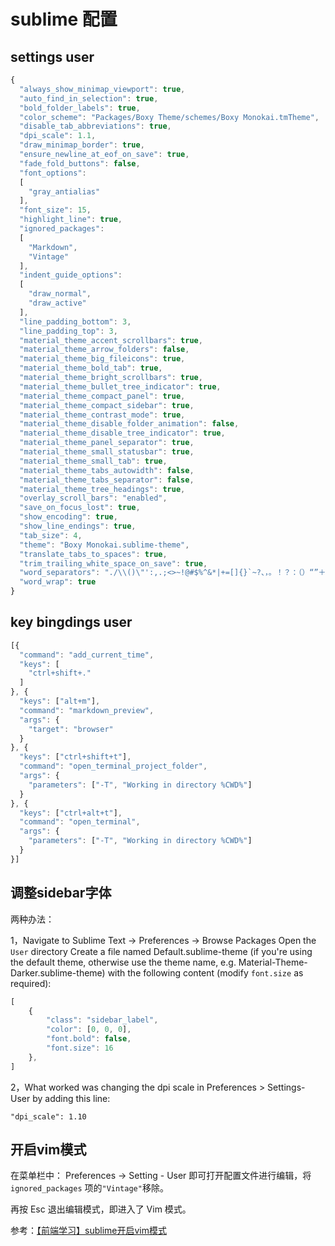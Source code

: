 # sublime 配置

## settings user

```js
{
  "always_show_minimap_viewport": true,
  "auto_find_in_selection": true,
  "bold_folder_labels": true,
  "color_scheme": "Packages/Boxy Theme/schemes/Boxy Monokai.tmTheme",
  "disable_tab_abbreviations": true,
  "dpi_scale": 1.1,
  "draw_minimap_border": true,
  "ensure_newline_at_eof_on_save": true,
  "fade_fold_buttons": false,
  "font_options":
  [
    "gray_antialias"
  ],
  "font_size": 15,
  "highlight_line": true,
  "ignored_packages":
  [
    "Markdown",
    "Vintage"
  ],
  "indent_guide_options":
  [
    "draw_normal",
    "draw_active"
  ],
  "line_padding_bottom": 3,
  "line_padding_top": 3,
  "material_theme_accent_scrollbars": true,
  "material_theme_arrow_folders": false,
  "material_theme_big_fileicons": true,
  "material_theme_bold_tab": true,
  "material_theme_bright_scrollbars": true,
  "material_theme_bullet_tree_indicator": true,
  "material_theme_compact_panel": true,
  "material_theme_compact_sidebar": true,
  "material_theme_contrast_mode": true,
  "material_theme_disable_folder_animation": false,
  "material_theme_disable_tree_indicator": true,
  "material_theme_panel_separator": true,
  "material_theme_small_statusbar": true,
  "material_theme_small_tab": true,
  "material_theme_tabs_autowidth": false,
  "material_theme_tabs_separator": false,
  "material_theme_tree_headings": true,
  "overlay_scroll_bars": "enabled",
  "save_on_focus_lost": true,
  "show_encoding": true,
  "show_line_endings": true,
  "tab_size": 4,
  "theme": "Boxy Monokai.sublime-theme",
  "translate_tabs_to_spaces": true,
  "trim_trailing_white_space_on_save": true,
  "word_separators": "./\\()\"':,.;<>~!@#$%^&*|+=[]{}`~?、，。！？：（）“”＋",
  "word_wrap": true
}
```

## key bingdings user

```js
[{
  "command": "add_current_time",
  "keys": [
    "ctrl+shift+."
  ]
}, {
  "keys": ["alt+m"],
  "command": "markdown_preview",
  "args": {
    "target": "browser"
  }
}, {
  "keys": ["ctrl+shift+t"],
  "command": "open_terminal_project_folder",
  "args": {
    "parameters": ["-T", "Working in directory %CWD%"]
  }
}, {
  "keys": ["ctrl+alt+t"],
  "command": "open_terminal",
  "args": {
    "parameters": ["-T", "Working in directory %CWD%"]
  }
}]
```

## 调整sidebar字体
两种办法：

1，Navigate to Sublime Text -> Preferences -> Browse Packages
Open the `User` directory
Create a file named Default.sublime-theme (if you're using the default theme, otherwise use the theme name, e.g. Material-Theme-Darker.sublime-theme) with the following content (modify `font.size` as required):

```js
[
    {
        "class": "sidebar_label",
        "color": [0, 0, 0],
        "font.bold": false,
        "font.size": 16
    },
]
```

2，What worked was changing the dpi scale in Preferences > Settings- User by adding this line:

```
"dpi_scale": 1.10
```

## 开启vim模式

在菜单栏中： Preferences -> Setting - User 即可打开配置文件进行编辑，将 `ignored_packages` 项的`"Vintage"`移除。

再按 Esc 退出编辑模式，即进入了 Vim 模式。

参考：[【前端学习】sublime开启vim模式](http://www.cnblogs.com/flipped/p/5204139.html)
